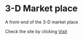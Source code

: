 # 3-D Market place
A front-end of the 3-D market place

Check the site by clicking <a href="https://3-d-marketplace-jet.vercel.app/">Visit<a>
 
